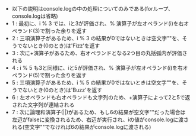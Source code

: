 - 以下の説明はconsole.logの中の処理についてのみである(forループ、console.logは省略)
- 1 : 最初に、i % 3 では、iと3が評価され、% 演算子が左オペランド(i)を右オペランド(3)で割った余りを返す
- 2 : 三項演算子があるため、i % 3 の結果が0ではないときは空文字""を、そうでないとき(0のとき)は'Fizz'を返す
- 3 : 次に+演算子があるため、右オペランドとなる2つ目の丸括弧内が評価される
- 4 : i % 5 も3と同様に、iと5が評価され、% 演算子が左オペランド(i)を右オペランド(5)で割った余りを返す
- 5 : 三項演算子があるため、i % 5 の結果が0ではないときは空文字""を、そうでないとき(0のとき)は'Buzz'を返す
- 6 : 左オペランドも右オペランドも文字列のため、+演算子によって2と5で返された文字列が連結される
- 7 : 次に論理和演算子(||)があるため、もし6の結果が空文字""だった場合は左辺がfalseに変換されるため、右辺が実行され、iの値がconsole.logに渡される(空文字""でなければ6の結果がconsole.logに渡される)
